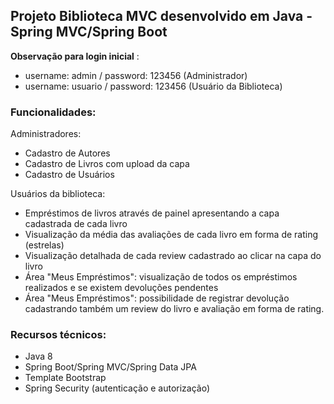 ## Projeto Biblioteca MVC desenvolvido em Java - Spring MVC/Spring Boot

 **Observação para login inicial** :
  - username: admin / password: 123456 (Administrador)
 - username: usuario / password: 123456 (Usuário da Biblioteca)

### Funcionalidades:

Administradores:
- Cadastro de Autores
- Cadastro de Livros com upload da capa
- Cadastro de Usuários

Usuários da biblioteca:
- Empréstimos de livros através de painel apresentando a capa cadastrada de cada livro
- Visualização da média das avaliações de cada livro em forma de rating (estrelas)
- Visualização detalhada de cada review cadastrado ao clicar na capa do livro
- Área "Meus Empréstimos": visualização de todos os empréstimos realizados e se existem devoluções pendentes
- Área "Meus Empréstimos": possibilidade de registrar devolução cadastrando também um review do livro e avaliação em forma de rating.


 


### Recursos técnicos:

- Java 8
- Spring Boot/Spring MVC/Spring Data JPA
- Template Bootstrap
- Spring Security (autenticação e autorização)
